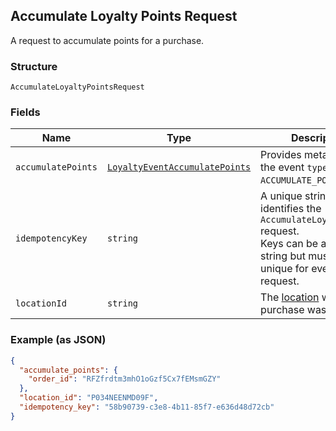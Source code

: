 ## Accumulate Loyalty Points Request

A request to accumulate points for a purchase.

### Structure

`AccumulateLoyaltyPointsRequest`

### Fields

| Name | Type | Description | Getter | Setter |
|  --- | --- | --- | --- | --- |
| `accumulatePoints` | [`LoyaltyEventAccumulatePoints`](/doc/models/loyalty-event-accumulate-points.md) | Provides metadata when the event `type` is `ACCUMULATE_POINTS`. | getAccumulatePoints(): LoyaltyEventAccumulatePoints | setAccumulatePoints(LoyaltyEventAccumulatePoints accumulatePoints): void |
| `idempotencyKey` | `string` | A unique string that identifies the `AccumulateLoyaltyPoints` request.<br>Keys can be any valid string but must be unique for every request. | getIdempotencyKey(): string | setIdempotencyKey(string idempotencyKey): void |
| `locationId` | `string` | The [location](#type-Location) where the purchase was made. | getLocationId(): string | setLocationId(string locationId): void |

### Example (as JSON)

```json
{
  "accumulate_points": {
    "order_id": "RFZfrdtm3mhO1oGzf5Cx7fEMsmGZY"
  },
  "location_id": "P034NEENMD09F",
  "idempotency_key": "58b90739-c3e8-4b11-85f7-e636d48d72cb"
}
```

